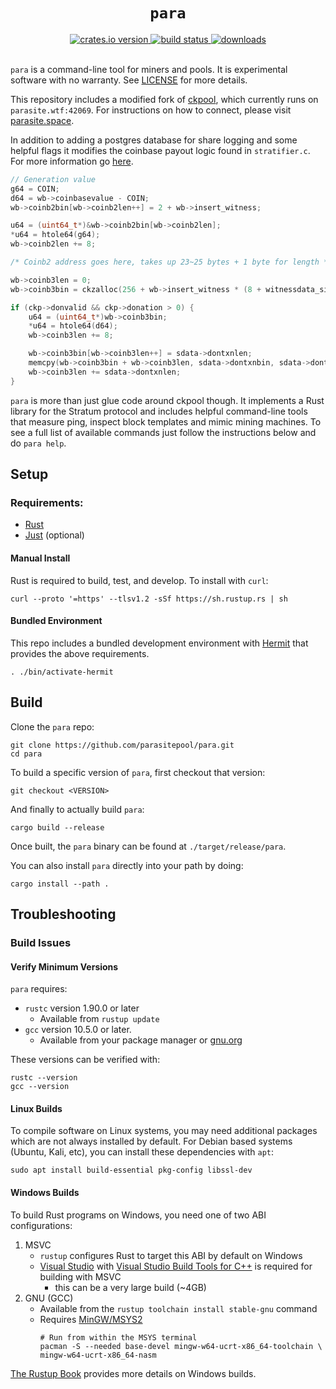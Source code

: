 <h1 align=center><code>para</code></h1>

<div align=center>
  <a href=https://crates.io/crates/para>
    <img src=https://img.shields.io/crates/v/para.svg alt="crates.io version">
  </a>
  <a href=https://github.com/parasitepool/para/actions/workflows/ci.yaml>
    <img src=https://github.com/parasitepool/para/actions/workflows/ci.yaml/badge.svg alt="build status">
  </a>
  <a href=https://github.com/parasitepool/para/releases>
    <img src=https://img.shields.io/github/downloads/parasitepool/para/total.svg alt=downloads>
  </a>
</div>
<br>

`para` is a command-line tool for miners and pools. It is experimental
software with no warranty. See [LICENSE](LICENSE) for more details.

This repository includes a modified fork of
[ckpool](https://bitbucket.org/ckolivas/ckpool/src/master/), which currently
runs on `parasite.wtf:42069`. For instructions on how to connect, please visit
[parasite.space](https://parasite.space?help).

In addition to adding a postgres database for share logging and some helpful
flags it modifies the coinbase payout logic found in `stratifier.c`. For more
information go
[here](https://zkshark.substack.com/p/parasite-pool-igniting-the-mining).

```c 
// Generation value
g64 = COIN;
d64 = wb->coinbasevalue - COIN;
wb->coinb2bin[wb->coinb2len++] = 2 + wb->insert_witness;

u64 = (uint64_t*)&wb->coinb2bin[wb->coinb2len];
*u64 = htole64(g64);
wb->coinb2len += 8;

/* Coinb2 address goes here, takes up 23~25 bytes + 1 byte for length */

wb->coinb3len = 0;
wb->coinb3bin = ckzalloc(256 + wb->insert_witness * (8 + witnessdata_size + 2));

if (ckp->donvalid && ckp->donation > 0) {
    u64 = (uint64_t*)wb->coinb3bin;
    *u64 = htole64(d64);
    wb->coinb3len += 8;

    wb->coinb3bin[wb->coinb3len++] = sdata->dontxnlen;
    memcpy(wb->coinb3bin + wb->coinb3len, sdata->dontxnbin, sdata->dontxnlen);
    wb->coinb3len += sdata->dontxnlen;
}
```

`para` is more than just glue code around ckpool though. It implements a Rust
library for the Stratum protocol and includes helpful command-line tools that
measure ping, inspect block templates and mimic mining machines. To see a full
list of available commands just follow the instructions below and do `para
help`.

Setup
-----

### Requirements:

* [Rust](https://rust-lang.org/tools/install/)
* [Just](https://github.com/casey/just?tab=readme-ov-file#installation)
(optional)

#### Manual Install

Rust is required to build, test, and develop. To install with `curl`:

``` 
curl --proto '=https' --tlsv1.2 -sSf https://sh.rustup.rs | sh 
```

#### Bundled Environment

This repo includes a bundled development environment with
[Hermit](https://github.com/cashapp/hermit) that provides the above
requirements. 

```
. ./bin/activate-hermit
```

Build
-----

Clone the `para` repo:

```
git clone https://github.com/parasitepool/para.git
cd para
```

To build a specific version of `para`, first checkout that version:

```
git checkout <VERSION>
```

And finally to actually build `para`:

```
cargo build --release
```

Once built, the `para` binary can be found at `./target/release/para`.

You can also install `para` directly into your path by doing:

```
cargo install --path .
```

Troubleshooting
---------------

### Build Issues

#### Verify Minimum Versions

`para` requires:
- `rustc` version 1.90.0 or later
  - Available from `rustup update`
- `gcc` version 10.5.0 or later.
  - Available from your package manager or [gnu.org](https://gcc.gnu.org)

These versions can be verified with:
```shell
rustc --version
gcc --version
```

#### Linux Builds
To compile software on Linux systems, you may need additional packages which
are not always installed by default. For Debian based systems (Ubuntu, Kali,
etc), you can install these dependencies with `apt`:
```
sudo apt install build-essential pkg-config libssl-dev
```

#### Windows Builds
To build Rust programs on Windows, you need one of two ABI configurations:
  1. MSVC
     - `rustup` configures Rust to target this ABI by default on Windows
     - [Visual Studio](https://visualstudio.microsoft.com/downloads/) with
     [Visual Studio Build Tools for C++](https://visualstudio.microsoft.com/visual-cpp-build-tools/) is required for building with MSVC
       - this can be a very large build (~4GB)
  2. GNU (GCC)
     - Available from the `rustup toolchain install stable-gnu` command
     - Requires [MinGW/MSYS2](https://www.msys2.org/)
       ```
       # Run from within the MSYS terminal
       pacman -S --needed base-devel mingw-w64-ucrt-x86_64-toolchain \
       mingw-w64-ucrt-x86_64-nasm
       ```

[The Rustup Book](https://rust-lang.github.io/rustup/installation/windows.html)
provides more details on Windows builds.
